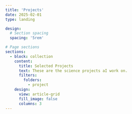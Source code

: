```yaml
---
title: 'Projects'
date: 2025-02-01
type: landing

design:
  # Section spacing
  spacing: '5rem'

# Page sections
sections:
  - block: collection
    content:
      title: Selected Projects
      text: These are the science projects aI work on.
      filters:
        folders:
          - project
    design:
      view: article-grid
      fill_image: false
      columns: 3
---
```

